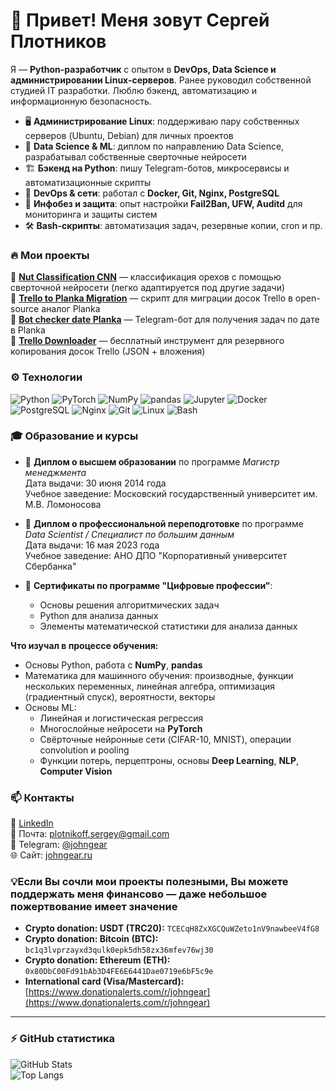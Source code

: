# 👋 Привет! Меня зовут Сергей Плотников

Я — **Python-разработчик** с опытом в **DevOps, Data Science и администрировании Linux-серверов**. Ранее руководил собственной студией IT разработки. Люблю бэкенд, автоматизацию и информационную безопасность.

- 🖥 **Администрирование Linux**: поддерживаю пару собственных серверов (Ubuntu, Debian) для личных проектов  
- 🧠 **Data Science & ML**: диплом по направлению Data Science, разрабатывал собственные сверточные нейросети  
- 🏗 **Бэкенд на Python**: пишу Telegram-ботов, микросервисы и автоматизационные скрипты  
- 🐳 **DevOps & сети**: работал с **Docker, Git, Nginx, PostgreSQL**  
- 🔐 **Инфобез и защита**: опыт настройки **Fail2Ban, UFW, Auditd** для мониторинга и защиты систем  
- 🛠 **Bash-скрипты**: автоматизация задач, резервные копии, cron и пр.  

### 🔥 **Мои проекты**
🚀 **[Nut Classification CNN](https://github.com/garpastyls/Nut_Classify_CNN)** — классификация орехов с помощью сверточной нейросети (легко адаптируется под другие задачи)  
🚀 **[Trello to Planka Migration](https://github.com/John-Gear/Trello_to_Planka_migration_script_2)** — скрипт для миграции досок Trello в open-source аналог Planka  
🚀 **[Bot checker date Planka](https://github.com/john-gear/bot_checker_date_planka_2.0)** — Telegram-бот для получения задач по дате в Planka  
🚀 **[Trello Downloader](https://github.com/garpastyls/Trello_downloader)** — бесплатный инструмент для резервного копирования досок Trello (JSON + вложения)  

### ⚙️ **Технологии**
![Python](https://img.shields.io/badge/-Python-3776AB?style=flat&logo=python&logoColor=white)
![PyTorch](https://img.shields.io/badge/-PyTorch-EE4C2C?style=flat&logo=pytorch&logoColor=white)
![NumPy](https://img.shields.io/badge/-NumPy-013243?style=flat&logo=numpy&logoColor=white)
![pandas](https://img.shields.io/badge/-Pandas-150458?style=flat&logo=pandas&logoColor=white)
![Jupyter](https://img.shields.io/badge/-Jupyter-F37626?style=flat&logo=jupyter&logoColor=white)
![Docker](https://img.shields.io/badge/-Docker-2496ED?style=flat&logo=docker&logoColor=white)
![PostgreSQL](https://img.shields.io/badge/-PostgreSQL-4169E1?style=flat&logo=postgresql&logoColor=white)
![Nginx](https://img.shields.io/badge/-Nginx-009639?style=flat&logo=nginx&logoColor=white)
![Git](https://img.shields.io/badge/-Git-F05032?style=flat&logo=git&logoColor=white)
![Linux](https://img.shields.io/badge/-Linux-FCC624?style=flat&logo=linux&logoColor=black)
![Bash](https://img.shields.io/badge/-Bash-4EAA25?style=flat&logo=gnu-bash&logoColor=white)

### 🎓 **Образование и курсы**

- 📜 **Диплом о высшем образовании** по программе *Магистр менеджмента*  
  Дата выдачи: 30 июня 2014 года  
  Учебное заведение: Московский государственный университет им. М.В. Ломоносова
  
- 📜 **Диплом о профессиональной переподготовке** по программе *Data Scientist / Специалист по большим данным*  
  Дата выдачи: 16 мая 2023 года  
  Учебное заведение: АНО ДПО "Корпоративный университет Сбербанка"

- 📑 **Сертификаты по программе "Цифровые профессии"**:
  - Основы решения алгоритмических задач  
  - Python для анализа данных  
  - Элементы математической статистики для анализа данных  

**Что изучал в процессе обучения:**
- Основы Python, работа с **NumPy**, **pandas**  
- Математика для машинного обучения: производные, функции нескольких переменных, линейная алгебра, оптимизация (градиентный спуск), вероятности, векторы  
- Основы ML:
  - Линейная и логистическая регрессия  
  - Многослойные нейросети на **PyTorch**  
  - Свёрточные нейронные сети (CIFAR-10, MNIST), операции convolution и pooling  
  - Функции потерь, перцептроны, основы **Deep Learning**, **NLP**, **Computer Vision**

### 📫 **Контакты**
💼 [LinkedIn](https://www.linkedin.com/in/%D1%81%D0%B5%D1%80%D0%B3%D0%B5%D0%B9-%D0%BF%D0%BB%D0%BE%D1%82%D0%BD%D0%B8%D0%BA%D0%BE%D0%B2-9b3760125/)  
📧 Почта: plotnikoff.sergey@gmail.com  
💬 Telegram: [@johngear](https://t.me/johngear)  
🌐 Сайт: [johngear.ru](https://johngear.ru)  

### 💡Если Вы сочли мои проекты полезными, Вы можете поддержать меня финансово — даже небольшое пожертвование имеет значение
- **Crypto donation: USDT (TRC20):** `TCECqH8ZxXGCQuWZeto1nV9nawbeeV4fG8`
- **Crypto donation: Bitcoin (BTC):** `bc1q3lvprzayxd3qulk0epk5dh58zx36mfev76wj30`
- **Crypto donation: Ethereum (ETH):** `0x80DbC00Fd91bAb3D4FE6E6441Dae0719e6bF5c9e`
- **International card (Visa/Mastercard):**  
[https://www.donationalerts.com/r/johngear](https://www.donationalerts.com/r/johngear)

---

### ⚡ **GitHub статистика**  
![GitHub Stats](https://github-readme-stats.vercel.app/api?username=John-Gear&show_icons=true&theme=dark)  
![Top Langs](https://github-readme-stats.vercel.app/api/top-langs/?username=John-Gear&layout=compact&theme=dark)  
